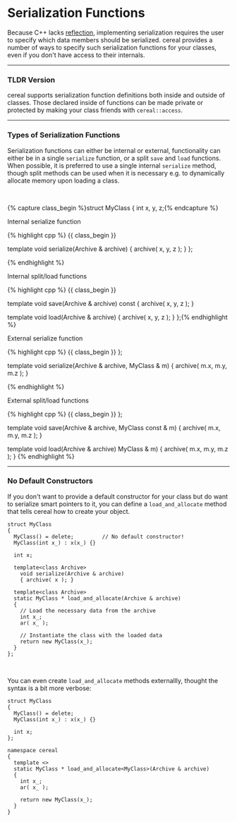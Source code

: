 Serialization Functions
=======================

Because C++ lacks 
<a href="http://en.wikipedia.org/wiki/Reflection_(computer_programming)">reflection</a>,
implementing serialization requires the user to specify which data members
should be serialized. cereal provides a number of ways to specify such
serialization functions for your classes, even if you don't have access to
their internals.

---

### TLDR Version

cereal supports serialization function definitions both inside and outside of
classes. Those declared inside of functions can be made private or protected by
making your class friends with `cereal::access`.

---

### Types of Serialization Functions

Serialization functions can either be internal or external, functionality can
either be in a single `serialize` function, or a split `save` and `load`
functions.  When possible, it is preferred to use a single internal `serialize`
method, though split methods can be used when it is necessary e.g. to
dynamically allocate memory upon loading a class.

<br/>

{% capture class_begin %}struct MyClass 
{
  int x, y, z;{% endcapture %}


<div class="row">
  <div class="span1"></div>
  <div class="span5">

  Internal serialize function

  {% highlight cpp %}
{{ class_begin }}

  template<class Archive>
    void serialize(Archive & archive)
    {
      archive( x, y, z ); 
    }
};





  {% endhighlight %}
  </div>
  <div class="span5">

  Internal split/load functions

  {% highlight cpp %}
{{ class_begin }}

  template<class Archive>
    void save(Archive & archive) const
    {
      archive( x, y, z ); 
    }

  template<class Archive>
    void load(Archive & archive)
    {
      archive( x, y, z ); 
    }
};{% endhighlight %}
  </div>
</div>

<div class="row">
  <div class="span1"></div>
  <div class="span5">

  External serialize function

  {% highlight cpp %}
{{ class_begin }} 
};

template<class Archive>
  void serialize(Archive & archive,
                 MyClass & m)
  {
    archive( m.x, m.y, m.z );
  }






  {% endhighlight %}
  </div>

  <div class="span5">

  External split/load functions

  {% highlight cpp %}
{{ class_begin }}
};

template<class Archive>
  void save(Archive & archive, 
            MyClass const & m)
  { 
    archive( m.x, m.y, m.z ); 
  }

template<class Archive>
  void load(Archive & archive)
            MyClass & m)
  {
    archive( m.x, m.y, m.z ); 
  } {% endhighlight %}
  </div>
</div>

---

### No Default Constructors

If you don't want to provide a default constructor for your class but do want
to serialize smart pointers to it, you can define a `load_and_allocate` method
that tells cereal how to create your object.

```{cpp}
struct MyClass
{
  MyClass() = delete;         // No default constructor!
  MyClass(int x_) : x(x_) {}

  int x;

  template<class Archive>
    void serialize(Archive & archive)
    { archive( x ); }

  template<class Archive>
  static MyClass * load_and_allocate(Archive & archive)
  {
    // Load the necessary data from the archive
    int x_;
    ar( x_ );

    // Instantiate the class with the loaded data
    return new MyClass(x_);
  }
};
```

<br/>

You can even create `load_and_allocate` methods externallly, thought the syntax
is a bit more verbose:

```{cpp}
struct MyClass
{
  MyClass() = delete;
  MyClass(int x_) : x(x_) {}

  int x;
};

namespace cereal
{
  template <>
  static MyClass * load_and_allocate<MyClass>(Archive & archive)
  {
    int x_;
    ar( x_ );

    return new MyClass(x_);
  }
}
```
